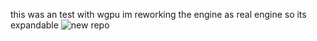 this was an test with wgpu 
im reworking the engine as real engine so its expandable
![new repo](https://github.com/robbe8441/Puddle)
